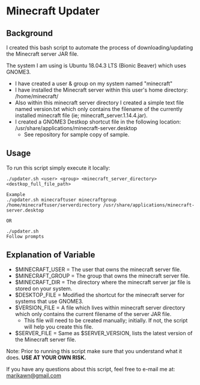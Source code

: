 # Minecraft Updater

## Background
I created this bash script to automate the process of downloading/updating the Minecraft server JAR file.

The system I am using is Ubuntu 18.04.3 LTS (Bionic Beaver) which uses GNOME3. 
- I have created a user & group on my system named "minecraft"
- I have installed the Minecraft server within this user's home directory: /home/minecraft/
- Also within this minecraft server directory I created a simple text file named version.txt which only contains the filename of the currently installed minecraft file (ie; minecraft_server.1.14.4.jar). 
- I created a GNOME3 Destkop shortcut file in the following location: /usr/share/applications/minecraft-server.desktop
  - See repository for sample copy of sample.

## Usage
To run this script simply execute it locally:

```
./updater.sh <user> <group> <minecraft_server_directory> <destkop_full_file_path>

Example
./updater.sh minecraftuser minecraftgroup /home/minecraftuser/serverdirectory /usr/share/applications/minecraft-server.desktop

OR

./updater.sh
Follow prompts
``` 

## Explanation of Variable
- $MINECRAFT_USER = The user that owns the minecraft server file.
- $MINECRAFT_GROUP = The group that owns the minecraft server file.
- $MINECRAFT_DIR = The directory where the minecraft server jar file is stored on your system.
- $DESKTOP_FILE = Modified the shortcut for the minecraft server for systems that use GNOME3.
- $VERSION_FILE = A file which lives within minecraft server directory which only contains the current filename of the server JAR file.
  - This file will need to be created manually; initially. If not, the script will help you create this file.
- $SERVER_FILE = Same as $SERVER_VERSION, lists the latest version of the Minecraft server file.


Note: Prior to running this script make sure that you understand what it does. **USE AT YOUR OWN RISK.**

If you have any questions about this script, feel free to e-mail me at: marikawn@gmail.com
